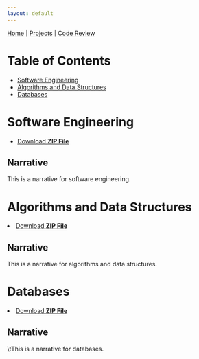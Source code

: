 ```yaml
---
layout: default
---
```


[Home](./) | [Projects](./projects) | [Code Review](https://snhu-my.sharepoint.com/:v:/g/personal/jacob_senior_snhu_edu/ES4U-5IozbhLmY7yaBhKva4BPKd-zv4oNN2zMp3OWLBOZQ?nav=eyJyZWZlcnJhbEluZm8iOnsicmVmZXJyYWxBcHAiOiJPbmVEcml2ZUZvckJ1c2luZXNzIiwicmVmZXJyYWxBcHBQbGF0Zm9ybSI6IldlYiIsInJlZmVycmFsTW9kZSI6InZpZXciLCJyZWZlcnJhbFZpZXciOiJNeUZpbGVzTGlua0NvcHkifX0&e=bVf24h)

# Table of Contents
* [Software Engineering](#SoftwareEngineering)
* [Algorithms and Data Structures](#AlgorithmsAndDataStructures)
* [Databases](#Databases)

<a id="SoftwareEngineering"></a>
# Software Engineering

<ul class="downloads">
<li><a href="https://github.com/jsenior326/jsenior326.github.io/blob/452b38ad9ee6203dc3b4ff64d8379dbc9bb1089f/SoftwareEngineeringEnhancement/Grazioso-SoftwareEngineering.zip">Download <strong>ZIP File</strong></a></li></ul>

## Narrative
This is a narrative for software engineering.

<a id="AlgorithmsAndDataStructures"></a>
# Algorithms and Data Structures

<li class="downloads"><a href="https://github.com/jsenior326/jsenior326.github.io/blob/452b38ad9ee6203dc3b4ff64d8379dbc9bb1089f/AlgorithmsAndDataStructuresEnhancement/GrandStrandSystems.zip">Download <strong>ZIP File</strong></a></li>

## Narrative
  This is a narrative for algorithms and data structures.

<a id="Databases"></a>
# Databases

<li class="downloads"><a href="https://github.com/jsenior326/jsenior326.github.io/blob/452b38ad9ee6203dc3b4ff64d8379dbc9bb1089f/DatabaseEnhancement/Grazioso-Databases.zip">Download <strong>ZIP File</strong></a></li>

## Narrative
\tThis is a narrative for databases.
